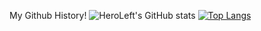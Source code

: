 My Github History!
![HeroLeft's GitHub stats](https://github-readme-stats.vercel.app/api?username=HeroLeft&show_icons=true&theme=blue-green)
[![Top Langs](https://github-readme-stats.vercel.app/api/top-langs/?username=HeroLeft&layout=compact&theme=blue-green)](https://github.com/HeroLeft/github-readme-stats)
